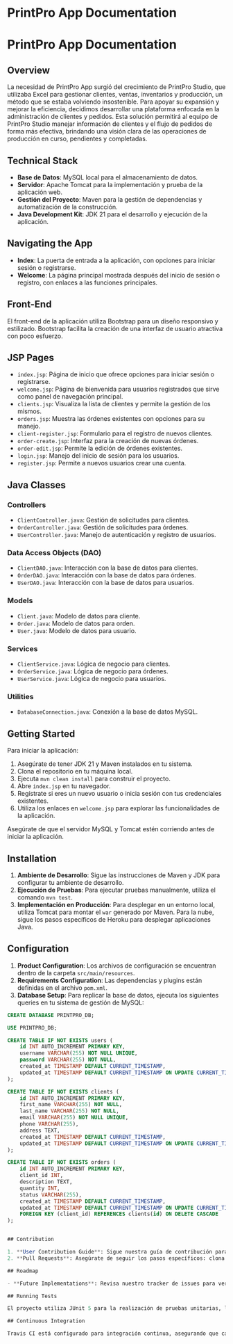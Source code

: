 # PrintPro App Documentation

# PrintPro App Documentation

## Overview

La necesidad de PrintPro App surgió del crecimiento de PrintPro Studio, que utilizaba Excel para gestionar clientes, ventas, inventarios y producción, un método que se estaba volviendo insostenible. Para apoyar su expansión y mejorar la eficiencia, decidimos desarrollar una plataforma enfocada en la administración de clientes y pedidos. Esta solución permitirá al equipo de PrintPro Studio manejar información de clientes y el flujo de pedidos de forma más efectiva, brindando una visión clara de las operaciones de producción en curso, pendientes y completadas.


## Technical Stack

- **Base de Datos**: MySQL local para el almacenamiento de datos.
- **Servidor**: Apache Tomcat para la implementación y prueba de la aplicación web.
- **Gestión del Proyecto**: Maven para la gestión de dependencias y automatización de la construcción.
- **Java Development Kit**: JDK 21 para el desarrollo y ejecución de la aplicación.

## Navigating the App

- **Index**: La puerta de entrada a la aplicación, con opciones para iniciar sesión o registrarse.
- **Welcome**: La página principal mostrada después del inicio de sesión o registro, con enlaces a las funciones principales.

## Front-End

El front-end de la aplicación utiliza Bootstrap para un diseño responsivo y estilizado. Bootstrap facilita la creación de una interfaz de usuario atractiva con poco esfuerzo.

## JSP Pages

- `index.jsp`: Página de inicio que ofrece opciones para iniciar sesión o registrarse.
- `welcome.jsp`: Página de bienvenida para usuarios registrados que sirve como panel de navegación principal.
- `clients.jsp`: Visualiza la lista de clientes y permite la gestión de los mismos.
- `orders.jsp`: Muestra las órdenes existentes con opciones para su manejo.
- `client-register.jsp`: Formulario para el registro de nuevos clientes.
- `order-create.jsp`: Interfaz para la creación de nuevas órdenes.
- `order-edit.jsp`: Permite la edición de órdenes existentes.
- `login.jsp`: Manejo del inicio de sesión para los usuarios.
- `register.jsp`: Permite a nuevos usuarios crear una cuenta.

## Java Classes

### Controllers

- `ClientController.java`: Gestión de solicitudes para clientes.
- `OrderController.java`: Gestión de solicitudes para órdenes.
- `UserController.java`: Manejo de autenticación y registro de usuarios.

### Data Access Objects (DAO)

- `ClientDAO.java`: Interacción con la base de datos para clientes.
- `OrderDAO.java`: Interacción con la base de datos para órdenes.
- `UserDAO.java`: Interacción con la base de datos para usuarios.

### Models

- `Client.java`: Modelo de datos para cliente.
- `Order.java`: Modelo de datos para orden.
- `User.java`: Modelo de datos para usuario.

### Services

- `ClientService.java`: Lógica de negocio para clientes.
- `OrderService.java`: Lógica de negocio para órdenes.
- `UserService.java`: Lógica de negocio para usuarios.

### Utilities

- `DatabaseConnection.java`: Conexión a la base de datos MySQL.

## Getting Started

Para iniciar la aplicación:

1. Asegúrate de tener JDK 21 y Maven instalados en tu sistema.
2. Clona el repositorio en tu máquina local.
3. Ejecuta `mvn clean install` para construir el proyecto.
4. Abre `index.jsp` en tu navegador.
5. Regístrate si eres un nuevo usuario o inicia sesión con tus credenciales existentes.
6. Utiliza los enlaces en `welcome.jsp` para explorar las funcionalidades de la aplicación.

Asegúrate de que el servidor MySQL y Tomcat estén corriendo antes de iniciar la aplicación.

## Installation

1. **Ambiente de Desarrollo**: Sigue las instrucciones de Maven y JDK para configurar tu ambiente de desarrollo.
2. **Ejecución de Pruebas**: Para ejecutar pruebas manualmente, utiliza el comando `mvn test`.
3. **Implementación en Producción**: Para desplegar en un entorno local, utiliza Tomcat para montar el `war` generado por Maven. Para la nube, sigue los pasos específicos de Heroku para desplegar aplicaciones Java.

## Configuration

1. **Product Configuration**: Los archivos de configuración se encuentran dentro de la carpeta `src/main/resources`.
2. **Requirements Configuration**: Las dependencias y plugins están definidas en el archivo `pom.xml`.
3. **Database Setup**: Para replicar la base de datos, ejecuta los siguientes queries en tu sistema de gestión de MySQL:

```sql
CREATE DATABASE PRINTPRO_DB;

USE PRINTPRO_DB;

CREATE TABLE IF NOT EXISTS users (
    id INT AUTO_INCREMENT PRIMARY KEY,
    username VARCHAR(255) NOT NULL UNIQUE,
    password VARCHAR(255) NOT NULL,
    created_at TIMESTAMP DEFAULT CURRENT_TIMESTAMP,
    updated_at TIMESTAMP DEFAULT CURRENT_TIMESTAMP ON UPDATE CURRENT_TIMESTAMP
);

CREATE TABLE IF NOT EXISTS clients (
    id INT AUTO_INCREMENT PRIMARY KEY,
    first_name VARCHAR(255) NOT NULL,
    last_name VARCHAR(255) NOT NULL,
    email VARCHAR(255) NOT NULL UNIQUE,
    phone VARCHAR(255),
    address TEXT,
    created_at TIMESTAMP DEFAULT CURRENT_TIMESTAMP,
    updated_at TIMESTAMP DEFAULT CURRENT_TIMESTAMP ON UPDATE CURRENT_TIMESTAMP
);

CREATE TABLE IF NOT EXISTS orders (
    id INT AUTO_INCREMENT PRIMARY KEY,
    client_id INT,
    description TEXT,
    quantity INT,
    status VARCHAR(255),
    created_at TIMESTAMP DEFAULT CURRENT_TIMESTAMP,
    updated_at TIMESTAMP DEFAULT CURRENT_TIMESTAMP ON UPDATE CURRENT_TIMESTAMP,
    FOREIGN KEY (client_id) REFERENCES clients(id) ON DELETE CASCADE
);


## Contribution

1. **User Contribution Guide**: Sigue nuestra guía de contribución para entender el proceso de colaboración.
2. **Pull Requests**: Asegúrate de seguir los pasos específicos: clona el repositorio, crea un nuevo branch, realiza tus cambios, empuja el branch y crea un pull request.

## Roadmap

- **Future Implementations**: Revisa nuestro tracker de issues para ver los requerimientos que están planificados para futuras versiones.

## Running Tests

El proyecto utiliza JUnit 5 para la realización de pruebas unitarias, las cuales se ejecutan automáticamente mediante Travis CI en cada push al repositorio GitHub.

## Continuous Integration

Travis CI está configurado para integración continua, asegurando que cada cambio pase las pruebas antes de ser integrado al código base.

